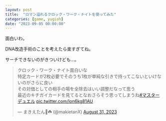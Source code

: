```yaml
---
layout: post
title:  "ロマン溢れるクロック・ワーク・ナイトを使ってみた"
categories: [game, yugioh]
date: "2023-09-05 00:00:00"
---
```


面白いわ。

DNA改造手術のことを考えたら楽すぎてね。

サーチできないのがきついけども…。

<blockquote class="twitter-tweet tw-align-center"><p lang="ja" dir="ltr">クロック・ワーク・ナイト面白いな<br>特定カードが2枚必要でそのうち1枚が単純な引きで持ってこないといけないのがさらに良い<br>その対価としての相手の場を全除去はいい調整だなって思う<br>最近のキチガイカードを見てるとなおさらそう思ってしまうね<a href="https://twitter.com/hashtag/%E3%83%9E%E3%82%B9%E3%82%BF%E3%83%BC%E3%83%87%E3%83%A5%E3%82%A8%E3%83%AB?src=hash&amp;ref_src=twsrc%5Etfw">#マスターデュエル</a> <a href="https://t.co/lon6kg81AU">pic.twitter.com/lon6kg81AU</a></p>&mdash; まきえたん🥦☘️ (@makietanX) <a href="https://twitter.com/makietanX/status/1697174620590547397?ref_src=twsrc%5Etfw">August 31, 2023</a></blockquote> <script async src="https://platform.twitter.com/widgets.js" charset="utf-8"></script>

